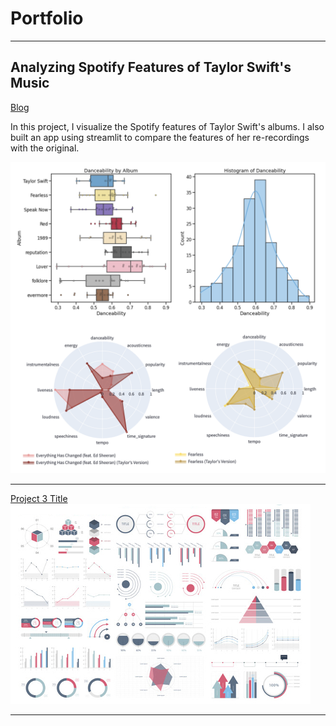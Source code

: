 # Portfolio

---

## Analyzing Spotify Features of Taylor Swift's Music

[Blog](/project1_swift)

In this project, I visualize the Spotify features of Taylor Swift's albums. I also built an app using streamlit to compare the features of her re-recordings with the original.

<img src="images/project1_images/project1_swift.png?raw=true"/>

---
[Project 3 Title](http://example.com/)
<img src="images/dummy_thumbnail.jpg?raw=true"/>

---
